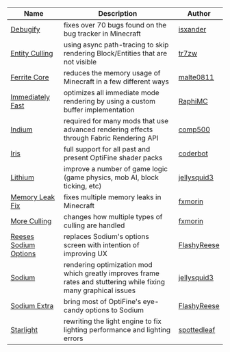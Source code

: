 | Name | Description | Author |
|---|---|---|
| [Debugify](https://modrinth.com/mod/debugify) | fixes over 70 bugs found on the bug tracker in Minecraft | [isxander](https://modrinth.com/user/isxander) |
| [Entity Culling](https://modrinth.com/mod/entityculling) | using async path-tracing to skip rendering Block/Entities that are not visible | [tr7zw](https://modrinth.com/user/tr7zw) |
| [Ferrite Core](https://modrinth.com/mod/ferrite-core) | reduces the memory usage of Minecraft in a few different ways | [malte0811](https://modrinth.com/user/malte0811) |
| [Immediately Fast](https://modrinth.com/mod/immediatelyfast) | optimizes all immediate mode rendering by using a custom buffer implementation | [RaphiMC](https://modrinth.com/user/RaphiMC) |
| [Indium](https://modrinth.com/mod/indium) | required for many mods that use advanced rendering effects through Fabric Rendering API| [comp500](https://modrinth.com/user/comp500) |
| [Iris](https://modrinth.com/mod/iris) | full support for all past and present OptiFine shader packs | [coderbot](https://modrinth.com/user/coderbot) |
| [Lithium](https://modrinth.com/mod/iris) | improve a number of game logic (game physics, mob AI, block ticking, etc) | [jellysquid3](https://modrinth.com/user/jellysquid3) |
| [Memory Leak Fix](https://modrinth.com/mod/memoryleakfix) | fixes multiple memory leaks in Minecraft | [fxmorin](https://modrinth.com/user/fxmorin) |
| [More Culling](https://modrinth.com/mod/moreculling) | changes how multiple types of culling are handled | [fxmorin](https://modrinth.com/user/fxmorin) |
| [Reeses Sodium Options](https://modrinth.com/mod/reeses-sodium-options) | replaces Sodium's options screen with intention of improving UX | [FlashyReese](https://modrinth.com/user/FlashyReese) |
| [Sodium](https://modrinth.com/mod/sodium) | rendering optimization mod which greatly improves frame rates and stuttering while fixing many graphical issues | [jellysquid3](https://modrinth.com/user/jellysquid3) |
| [Sodium Extra](https://modrinth.com/mod/sodium-extra) | bring most of OptiFine's eye-candy options to Sodium | [FlashyReese](https://modrinth.com/user/FlashyReese) |
| [Starlight](https://modrinth.com/mod/starlight) | rewriting the light engine to fix lighting performance and lighting errors | [spottedleaf](https://modrinth.com/user/spottedleaf) |
